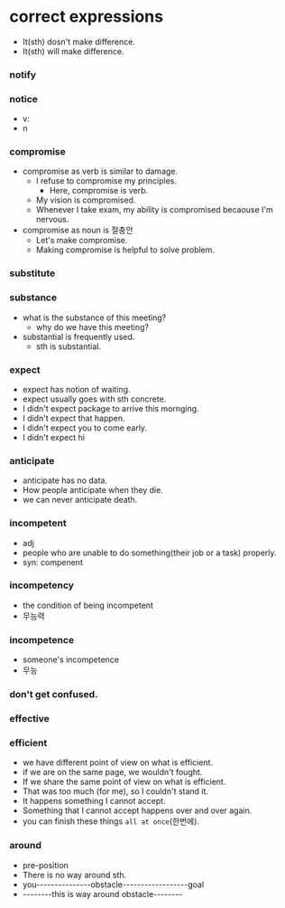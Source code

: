 # correct expressions
- It(sth) dosn't make difference.
- It(sth) will make difference.


### notify
### notice
- v: 
- n
### compromise
- compromise as verb is similar to damage.
  - I refuse to compromise my principles.
    - Here, compromise is verb.
  - My vision is compromised.
  - Whenever I take exam, my ability is compromised becaouse I'm nervous.
- compromise as noun is 절충안
  - Let's make compromise.
  - Making compromise is helpful to solve problem.
### substitute
### substance
- what is the substance of this meeting?
  - why do we have this meeting?
- substantial is frequently used.
  - sth is substantial.

### expect
- expect has notion of waiting.
- expect usually goes with sth concrete.
- I didn't expect package to arrive this mornging.
- I didn't expect that happen.
- I didn't expect you to come early.
- I didn't expect hi

### anticipate
- anticipate has no data.
- How people anticipate when they die.
- we can never anticipate death.

### incompetent
- adj
- people who are unable to do something(their job or a task) properly.
- syn: compenent

### incompetency
- the condition of being incompetent
- 무능력

### incompetence
- someone's incompetence
- 무능

### don't get confused.
### effective
### efficient
- we have different point of view on what is efficient.
- if we are on the same page, we wouldn't fought.
- If we share the same point of view on what is efficient.
- That was too much (for me), so I couldn't stand it.
- It happens something I cannot accept.
- Something that I cannot accept happens over and over again.
- you can finish these things `all at once`(한번에).

### around
- pre-position
- There is no way around sth.
-   you---------------obstacle------------------goal
  -   --------this is way around obstacle--------
